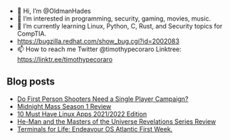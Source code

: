 - 👋 Hi, I’m @OldmanHades
- 👀 I’m interested in programming, security, gaming, movies, music.
- 🌱 I’m currently learning Linux, Python, C, Rust, and Security topics for CompTIA.
- https://bugzilla.redhat.com/show_bug.cgi?id=2002083
- 📫 How to reach me Twitter @timothypecoraro
Linktree: https://linktr.ee/timothypecoraro

## Blog posts
<!-- BLOG-POST-LIST:START -->
- [Do First Person Shooters Need a Single Player Campaign?](https://medium.com/@timothypecoraro/do-first-person-shooters-need-a-single-player-campaign-3b98e0cce8b9?source=rss-5097f5c9b801------2)
- [Midnight Mass Season 1 Review](https://medium.com/@timothypecoraro/midnight-mass-season-1-review-15d82ad441bc?source=rss-5097f5c9b801------2)
- [10 Must Have Linux Apps 2021/2022 Edition](https://medium.com/@timothypecoraro/10-must-have-linux-apps-2021-2022-edition-747d9cc43dc0?source=rss-5097f5c9b801------2)
- [He-Man and the Masters of the Universe Revelations Series Review](https://medium.com/@timothypecoraro/he-man-and-the-masters-of-the-universe-revelations-series-review-5d289d24c776?source=rss-5097f5c9b801------2)
- [Terminals for Life: Endeavour OS Atlantic First Week.](https://medium.com/@timothypecoraro/terminals-for-life-endeavour-os-atlantic-first-week-a6bc69c37311?source=rss-5097f5c9b801------2)
<!-- BLOG-POST-LIST:END -->
